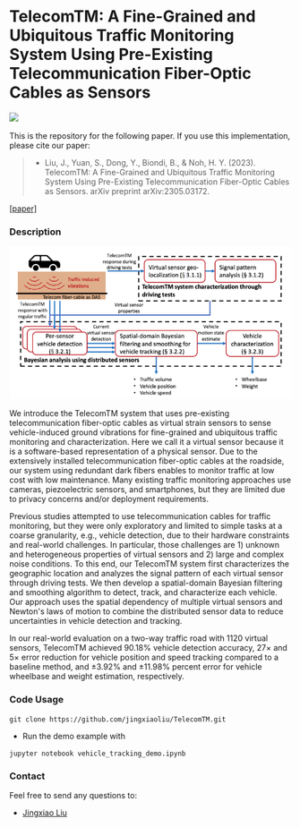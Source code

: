 # TelecomTM: A Fine-Grained and Ubiquitous Traffic Monitoring System Using Pre-Existing Telecommunication Fiber-Optic Cables as Sensors

![](presentation/telecomTM_demo_blur.gif)

This is the repository for the following paper. If you use this implementation, please cite our paper:

>* Liu, J., Yuan, S., Dong, Y., Biondi, B., & Noh, H. Y. (2023). TelecomTM: A Fine-Grained and Ubiquitous Traffic Monitoring System Using Pre-Existing Telecommunication Fiber-Optic Cables as Sensors. arXiv preprint arXiv:2305.03172.

[[paper]](https://arxiv.org/abs/2305.03172)

### Description

![TelecomTM system overview.](presentation/system_overview.png)

We introduce the TelecomTM system that uses pre-existing telecommunication fiber-optic cables as virtual strain sensors to sense vehicle-induced ground vibrations for fine-grained and ubiquitous traffic monitoring and characterization. Here we call it a virtual sensor because it is a software-based representation of a physical sensor. Due to the extensively installed telecommunication fiber-optic cables at the roadside, our system using redundant dark fibers enables to monitor traffic at low cost with low maintenance. Many existing traffic monitoring approaches use cameras, piezoelectric sensors, and smartphones, but they are limited due to privacy concerns and/or deployment requirements. 

Previous studies attempted to use telecommunication cables for traffic monitoring, but they were only exploratory and limited to simple tasks at a coarse granularity, e.g., vehicle detection, due to their hardware constraints and real-world challenges. In particular, those challenges are 1) unknown and heterogeneous properties of virtual sensors and 2) large and complex noise conditions. To this end, our TelecomTM system first characterizes the geographic location and analyzes the signal pattern of each virtual sensor through driving tests. We then develop a spatial-domain Bayesian filtering and smoothing algorithm to detect, track, and characterize each vehicle. Our approach uses the spatial dependency of multiple virtual sensors and Newton's laws of motion to combine the distributed sensor data to reduce uncertainties in vehicle detection and tracking. 

In our real-world evaluation on a two-way traffic road with 1120 virtual sensors, TelecomTM achieved 90.18% vehicle detection accuracy, 27× and 5× error reduction for vehicle position and speed tracking compared to a baseline method, and ±3.92% and ±11.98% percent error for vehicle wheelbase and weight estimation, respectively.

### Code Usage
```
git clone https://github.com/jingxiaoliu/TelecomTM.git

```
- Run the demo example with
```
jupyter notebook vehicle_tracking_demo.ipynb
```
### Contact
Feel free to send any questions to:
- [Jingxiao Liu](mailto:liujx@stanford.edu)
